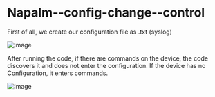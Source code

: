 # Napalm--config-change--control

First of all, we create our configuration file as .txt (syslog)

![image](https://user-images.githubusercontent.com/96883175/163689970-35167473-16ba-4ec1-bf38-822e11648e0b.png)

After running the code, if there are commands on the device, the code discovers it and does  not enter the configuration. If the device has no Configuration, it enters commands.

![image](https://user-images.githubusercontent.com/96883175/163689951-f0079a6a-2174-469f-93bf-105de3db890f.png)



